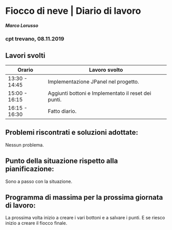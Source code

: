 

# Fiocco di neve | Diario di lavoro
##### Marco Lorusso
### cpt trevano, 08.11.2019

## Lavori svolti


|Orario        |Lavoro svolto                                                |
|--------------|-------------------------------------------------------------|
|13:30 - 14:45 |Implementazione JPanel nel progetto.|
|15:00 - 16:15 |Aggiunti bottoni e Implementato il reset dei punti.|
|16:15 - 16:30 |Fatto diario.                                                |

##  Problemi riscontrati e soluzioni adottate:
  Nessun problema.
##  Punto della situazione rispetto alla pianificazione:
  Sono a passo con la situazione.
## Programma di massima per la prossima giornata di lavoro:
  La prossima volta inizio a creare i vari bottoni e a salvare i punti. E se
  riesco inizio a creare il fiocco finale.  
